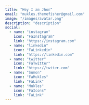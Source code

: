 ```yaml
---
title: "Hey I am Jhon"
email: "mukles.themefisher@gmail.com"
image: "/images/avatar.png"
description: "description"
social: 
  - name: "instagram"
    icon: "FaInstagram"
    link: "https://instagram.com"
  - name: "linkedin"
    icon: "FaLinkedin"
    link: "https://linkedin.com"
  - name: "twitter"
    icon: "FaTwitter"
    link: "https://twiter.com"
  - name: "Sumon"
    icon: "FaMukles"
    link: "FaLink"
  - name: "Mukles"
    icon: "FaIcons"
    link: "FaLink"
---
```

